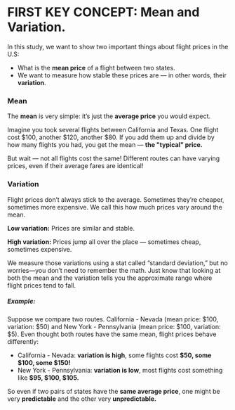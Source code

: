 # FIRST KEY CONCEPT: Mean and Variation.

In this study, we want to show two important things about flight prices in the U.S:

- What is the **mean price** of a flight between two states.
- We want to measure how stable these prices are — in other words, their **variation**.

### Mean

The **mean** is very simple: it’s just the **average price** you would expect.

Imagine you took several flights between California and Texas.
One flight cost $100, another $120, another $80.
If you add them up and divide by how many flights you had, you get the mean — **the "typical" price.**

But wait — not all flights cost the same! Different routes can have varying prices, even if their average fares are identical!

### Variation

Flight prices don’t always stick to the average. Sometimes they’re cheaper, sometimes more expensive. We call this how much prices vary around the mean.

**Low variation:** Prices are similar and stable.

**High variation:** Prices jump all over the place — sometimes cheap, sometimes expensive.

We measure those variations using a stat called “standard deviation,” but no worries—you don’t need to remember the math. Just know that looking at both the mean and the variation tells you the approximate range where flight prices tend to fall.

##### Example:

Suppose we compare two routes. California - Nevada (mean price: $100, variation: $50) and New York - Pennsylvania (mean price: $100, variation: $5). Even thought both routes have the same mean, flight prices behave differently:

- California - Nevada: **variation is high**, some flights cost **$50, some $100, some $150!**
- New York - Pennsylvania: **variation is low**, most flights cost something like **$95, $100, $105.**

So even if two pairs of states have the **same average price**, one might be very **predictable** and the other very **unpredictable.**
